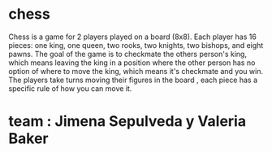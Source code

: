 # chess
Chess is a game for 2 players played on a board (8x8). Each player has 16 pieces: one king, one queen, two rooks, two knights, two bishops, and eight pawns. The goal of the game is to checkmate the others person's king, which means leaving the king in a position where the other person has no option of where to move the king, which means it's checkmate and you win. The players take turns moving their figures in the board , each piece has a specific rule of how you can move it. 
# team : Jimena Sepulveda y Valeria Baker 
